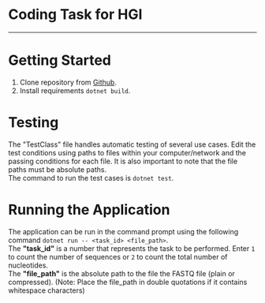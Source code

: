 # Coding Task for HGI
-----------------

Getting Started
===============
1. Clone repository from [Github](https://github.com/ebuka-olisa/hgi-coding-task.git).
2. Install requirements `dotnet build`.

Testing
=======
The "TestClass" file handles automatic testing of several use cases. Edit the test conditions using paths to files within your computer/network and the passing conditions for each file. It is also important to note that the file paths must be absolute paths.   
The command to run the test cases is `dotnet test`.

Running the Application
=======================
The application can be run in the command prompt using the following command
`dotnet run -- <task_id> <file_path>`.    
The **"task_id"** is a number that represents the task to be performed. Enter `1` to count the number of sequences or `2` to count the total number of nucleotides.   
The **"file_path"** is the absolute path to the file the FASTQ file (plain or compressed). (Note: Place the file_path in double quotations if it contains whitespace characters)
